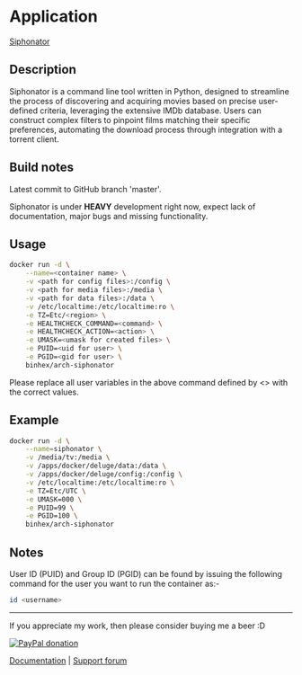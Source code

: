 # Application

[Siphonator](https://github.com/binhex/siphonator)

## Description

Siphonator is a command line tool written in Python, designed to streamline the
process of discovering and acquiring movies based on precise user-defined
criteria, leveraging the extensive IMDb database. Users can construct complex
filters to pinpoint films matching their specific preferences, automating the
download process through integration with a torrent client.

## Build notes

Latest commit to GitHub branch 'master'.

Siphonator is under **HEAVY** development right now, expect lack of
documentation, major bugs and missing functionality.

## Usage

```bash
docker run -d \
    --name=<container name> \
    -v <path for config files>:/config \
    -v <path for media files>:/media \
    -v <path for data files>:/data \
    -v /etc/localtime:/etc/localtime:ro \
    -e TZ=Etc/<region> \
    -e HEALTHCHECK_COMMAND=<command> \
    -e HEALTHCHECK_ACTION=<action> \
    -e UMASK=<umask for created files> \
    -e PUID=<uid for user> \
    -e PGID=<gid for user> \
    binhex/arch-siphonator
```

Please replace all user variables in the above command defined by <> with the
correct values.

## Example

```bash
docker run -d \
    --name=siphonator \
    -v /media/tv:/media \
    -v /apps/docker/deluge/data:/data \
    -v /apps/docker/deluge/config:/config \
    -v /etc/localtime:/etc/localtime:ro \
    -e TZ=Etc/UTC \
    -e UMASK=000 \
    -e PUID=99 \
    -e PGID=100 \
    binhex/arch-siphonator
```

## Notes

User ID (PUID) and Group ID (PGID) can be found by issuing the following command
for the user you want to run the container as:-

```bash
id <username>
```

___
If you appreciate my work, then please consider buying me a beer  :D

[![PayPal donation](https://www.paypal.com/en_US/i/btn/btn_donate_SM.gif)](https://www.paypal.com/cgi-bin/webscr?cmd=_s-xclick&hosted_button_id=MM5E27UX6AUU4)

[Documentation](https://github.com/binhex/documentation) | [Support forum](https://forums.unraid.net/topic/)
